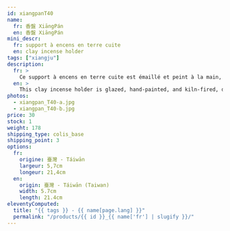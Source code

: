 ```yaml
---
id: xiangpanT40
name:
  fr: 香盤 XiāngPán
  en: 香盤 XiāngPán
mini_descr:
  fr: support à encens en terre cuite
  en: clay incense holder
tags: ["xiangju"]
description:
  fr: >
    Ce support à encens en terre cuite est émaillé et peint à la main, puis cuit au four. Il est conçu pour les bâtonnets d'encens. La fleur de lotus au centre, peinte dans le style traditionnel chinois, symbolise la pureté et l'intégrité, « émergeant de la boue sans être souillée ». Motif prisé des peintres, le lotus est aussi un puissant symbole poétique.
  en: >
    This clay incense holder is glazed, hand-painted, and kiln-fired, designed for incense sticks. The lotus flower in the center, painted in the traditional Chinese style, symbolizes purity and integrity—"rising unstained from the mud." A beloved motif among painters, the lotus is also a timeless poetic symbol.
photos:
  - xiangpan_T40-a.jpg
  - xiangpan_T40-b.jpg
price: 30
stock: 1
weight: 178
shipping_type: colis_base
shipping_point: 3
options:
  fr:
    origine: 臺灣 - Táiwān
    largeur: 5,7cm
    longeur: 21,4cm
  en:
    origin: 臺灣 - Táiwān (Taiwan)
    width: 5.7cm
    length: 21.4cm
eleventyComputed:
  title: "{{ tags }} - {{ name[page.lang] }}"
  permalink: "/products/{{ id }}_{{ name['fr'] | slugify }}/"
---
```

